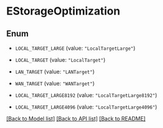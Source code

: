# EStorageOptimization

## Enum


* `LOCAL_TARGET_LARGE` (value: `"LocalTargetLarge"`)

* `LOCAL_TARGET` (value: `"LocalTarget"`)

* `LAN_TARGET` (value: `"LANTarget"`)

* `WAN_TARGET` (value: `"WANTarget"`)

* `LOCAL_TARGET_LARGE8192` (value: `"LocalTargetLarge8192"`)

* `LOCAL_TARGET_LARGE4096` (value: `"LocalTargetLarge4096"`)


[[Back to Model list]](../README.md#documentation-for-models) [[Back to API list]](../README.md#documentation-for-api-endpoints) [[Back to README]](../README.md)


